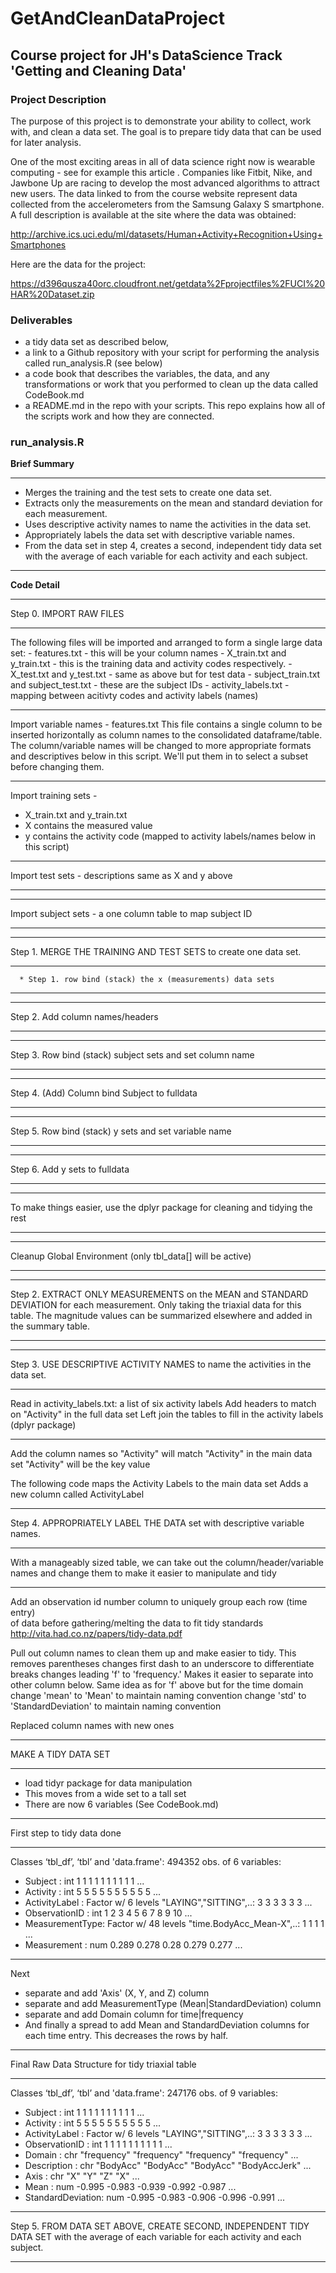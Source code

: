 GetAndCleanDataProject
======================

## Course project for JH's DataScience Track 'Getting and Cleaning Data'

### Project Description

The purpose of this project is to demonstrate your ability to collect, work with, and clean a data set. The goal is to prepare tidy data that can be used for later analysis.

One of the most exciting areas in all of data science right now is wearable computing - see for example this article . Companies like Fitbit, Nike, and Jawbone Up are racing to develop the most advanced algorithms to attract new users. The data linked to from the course website represent data collected from the accelerometers from the Samsung Galaxy S smartphone. A full description is available at the site where the data was obtained:

http://archive.ics.uci.edu/ml/datasets/Human+Activity+Recognition+Using+Smartphones

Here are the data for the project:

https://d396qusza40orc.cloudfront.net/getdata%2Fprojectfiles%2FUCI%20HAR%20Dataset.zip 

### Deliverables

* a tidy data set as described below, 
* a link to a Github repository with your script for performing the analysis called run_analysis.R (see below)
* a code book that describes the variables, the data, and any transformations or work that you performed to clean up the data called CodeBook.md
* a README.md in the repo with your scripts. This repo explains how all of the scripts work and how they are connected. 

### run_analysis.R 

__Brief Summary__

****

* Merges the training and the test sets to create one data set.
* Extracts only the measurements on the mean and standard deviation for each measurement. 
* Uses descriptive activity names to name the activities in the data set.
* Appropriately labels the data set with descriptive variable names. 
* From the data set in step 4, creates a second, independent tidy data set with the average of each variable for each activity and each subject.

****

__Code Detail__

****

Step 0. IMPORT RAW FILES

****

The following files will be imported and arranged to form a single large data set: 
      - features.txt - this will be your column names
      - X_train.txt and y_train.txt - this is the training data and activity codes respectively.
      - X_test.txt and y_test.txt - same as above but for test data
      - subject_train.txt and subject_test.txt - these are the subject IDs
      - activity_labels.txt - mapping between acitivty codes and activity labels (names)

****

Import variable names - features.txt
This file contains a single column to be inserted horizontally as column names to the consolidated dataframe/table. The column/variable names will be changed to more appropriate formats and descriptives below in this script. We'll put them in to select a subset before changing them.

****

Import training sets - 
* X_train.txt and y_train.txt
* X contains the measured value
* y contains the activity code (mapped to activity labels/names below in this script)

****
 Import test sets - descriptions same as X and y above
****

****
 Import subject sets - a one column table to map subject ID
****

****
 Step 1. MERGE THE TRAINING AND TEST SETS to create one data set.
****
      * Step 1. row bind (stack) the x (measurements) data sets
****

****
 Step 2. Add column names/headers
****

****
 Step 3. Row bind (stack) subject sets and set column name
****

****
 Step 4. (Add) Column bind Subject to fulldata
****

****
 Step 5. Row bind (stack) y sets and set variable name
****

****
 Step 6. Add y sets to fulldata 
****

****
 To make things easier, use the dplyr package for 
 cleaning and tidying the rest
****

****
 Cleanup Global Environment (only tbl_data[] will be active)
****

****
 Step 2. EXTRACT ONLY MEASUREMENTS on the MEAN and STANDARD DEVIATION for 
 each measurement. Only taking the triaxial data for this table.
 The magnitude values can be summarized elsewhere and added in the summary
 table.
****

****
 Step 3. USE DESCRIPTIVE ACTIVITY NAMES to name the activities in the data set.
****
 Read in activity_labels.txt: a list of six activity labels
 Add headers to match on "Activity" in the full data set
 Left join the tables to fill in the activity labels (dplyr package)
****
 Add the column names so "Activity" will match "Activity" in the main data set
 "Activity" will be the key value

 The following code maps the Activity Labels to the main data set
 Adds a new column called ActivityLabel
****
 Step 4. APPROPRIATELY LABEL THE DATA set with descriptive variable names. 
****
 With a manageably sized table, we can take out the column/header/variable 
 names and change them to make it easier to manipulate and tidy
****

 Add an observation id number column to uniquely group each row (time entry)  
 of data before gathering/melting the data to fit tidy standards
 http://vita.had.co.nz/papers/tidy-data.pdf

 Pull out column names to clean them up and make easier to tidy. 
 This removes parentheses
 changes first dash to an underscore to differentiate breaks
 changes leading 'f' to 'frequency.' Makes it easier to separate into other column below.
 Same idea as for 'f' above but for the time domain change 'mean' to 'Mean' to maintain naming convention
 change 'std' to 'StandardDeviation' to maintain naming convention

 Replaced column names with new ones

****
 MAKE A TIDY DATA SET
****
* load tidyr package for data manipulation
* This moves from a wide set to a tall set 
* There are now 6 variables (See CodeBook.md)

****
 First step to tidy data done
****
Classes ‘tbl_df’, ‘tbl’ and 'data.frame':        494352 obs. of  6 variables:
 - Subject        : int  1 1 1 1 1 1 1 1 1 1 ...
 - Activity       : int  5 5 5 5 5 5 5 5 5 5 ...
 - ActivityLabel  : Factor w/ 6 levels "LAYING","SITTING",..: 3 3 3 3 3 3 ...
 - ObservationID          : int  1 2 3 4 5 6 7 8 9 10 ...
 - MeasurementType: Factor w/ 48 levels "time.BodyAcc_Mean-X",..: 1 1 1 1 ...
 - Measurement    : num  0.289 0.278 0.28 0.279 0.277 ...
****
Next 
* separate and add 'Axis' (X, Y, and Z) column
* separate and add MeasurementType (Mean|StandardDeviation) column
* separate and add Domain column for time|frequency
* And finally a spread to add Mean and StandardDeviation columns for each time entry. This decreases the rows by half.

****
 Final Raw Data Structure for tidy triaxial table
****
 Classes ‘tbl_df’, ‘tbl’ and 'data.frame':        247176 obs. of  9 variables:
 - Subject          : int  1 1 1 1 1 1 1 1 1 1 ...
 - Activity         : int  5 5 5 5 5 5 5 5 5 5 ...
 - ActivityLabel    : Factor w/ 6 levels "LAYING","SITTING",..: 3 3 3 3 3 3 ...
 - ObservationID    : int  1 1 1 1 1 1 1 1 1 1 ...
 - Domain           : chr  "frequency" "frequency" "frequency" "frequency" ...
 - Description      : chr  "BodyAcc" "BodyAcc" "BodyAcc" "BodyAccJerk" ...
 - Axis             : chr  "X" "Y" "Z" "X" ...
 - Mean             : num  -0.995 -0.983 -0.939 -0.992 -0.987 ...
 - StandardDeviation: num  -0.995 -0.983 -0.906 -0.996 -0.991 ...

****
 Step 5. FROM DATA SET ABOVE, CREATE SECOND, INDEPENDENT TIDY DATA SET 
 with the average of each variable for each activity and each subject.
****